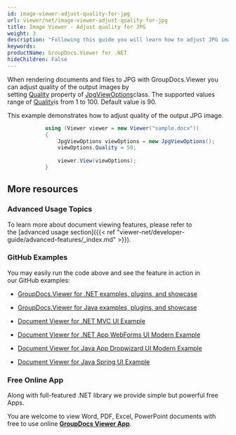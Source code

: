 ```yaml
---
id: image-viewer-adjust-quality-for-jpg
url: viewer/net/image-viewer-adjust-quality-for-jpg
title: Image Viewer - Adjust quality for JPG
weight: 3
description: "Following this guide you will learn how to adjust JPG images quality when viewing documents with Image Viewer by GroupDocs."
keywords: 
productName: GroupDocs.Viewer for .NET
hideChildren: False
---
```

When rendering documents and files to JPG with GroupDocs.Viewer you can adjust quality of the output images by setting [Quality](https://apireference.groupdocs.com/net/viewer/groupdocs.viewer.options/jpgviewoptions/properties/quality) property of [JpgViewOptions](https://apireference.groupdocs.com/net/viewer/groupdocs.viewer.options/jpgviewoptions)class. The supported values range of [Quality](https://apireference.groupdocs.com/net/viewer/groupdocs.viewer.options/jpgviewoptions/properties/quality)is from 1 to 100. Default value is 90.

This example demonstrates how to adjust quality of the output JPG image.

```csharp
            using (Viewer viewer = new Viewer("sample.docx"))
            {
               	JpgViewOptions viewOptions = new JpgViewOptions();
                viewOptions.Quality = 50;
                
				viewer.View(viewOptions);
            }
```

## More resources

### Advanced Usage Topics

To learn more about document viewing features, please refer to the [advanced usage section]({{< ref "viewer-net/developer-guide/advanced-features/_index.md" >}}).

### GitHub Examples

You may easily run the code above and see the feature in action in our GitHub examples:

*   [GroupDocs.Viewer for .NET examples, plugins, and showcase](https://github.com/groupdocs-viewer/GroupDocs.Viewer-for-.NET)
    
*   [GroupDocs.Viewer for Java examples, plugins, and showcase](https://github.com/groupdocs-viewer/GroupDocs.Viewer-for-Java)
    
*   [Document Viewer for .NET MVC UI Example](https://github.com/groupdocs-viewer/GroupDocs.Viewer-for-.NET-MVC) 
    
*   [Document Viewer for .NET App WebForms UI Modern Example](https://github.com/groupdocs-viewer/GroupDocs.Viewer-for-.NET-WebForms)
    
*   [Document Viewer for Java App Dropwizard UI Modern Example](https://github.com/groupdocs-viewer/GroupDocs.Viewer-for-Java-Dropwizard)
    
*   [Document Viewer for Java Spring UI Example](https://github.com/groupdocs-viewer/GroupDocs.Viewer-for-Java-Spring)
    

### Free Online App

Along with full-featured .NET library we provide simple but powerful free Apps.

You are welcome to view Word, PDF, Excel, PowerPoint documents with free to use online **[GroupDocs Viewer App](https://products.groupdocs.app/viewer)**.
